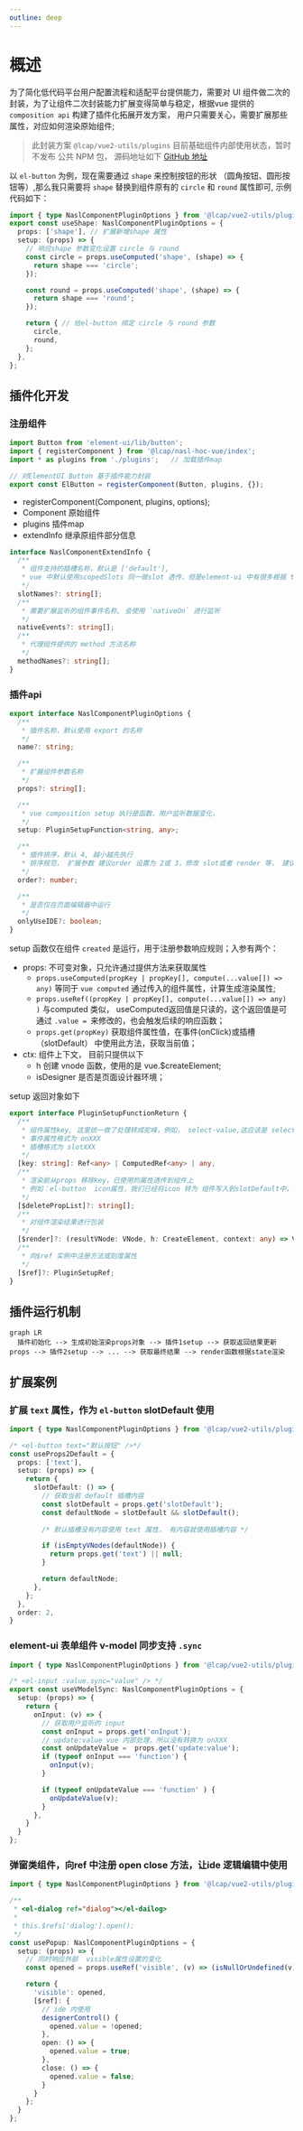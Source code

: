 ```yaml
---
outline: deep
---
```


# 概述

为了简化低代码平台用户配置流程和适配平台提供能力，需要对 UI 组件做二次的封装，为了让组件二次封装能力扩展变得简单与稳定，根据vue 提供的 `composition api` 构建了插件化拓展开发方案， 用户只需要关心，需要扩展那些属性，对应如何渲染原始组件; 

> 此封装方案 `@lcap/vue2-utils/plugins` 目前基础组件内部使用状态，暂时不发布 公共 NPM 包， 源码地址如下 [GitHub 地址](https://github.com/netease-lcap/ui-libraries/tree/develop/packages/vue2-utils/src/plugins)

以 `el-button` 为例，现在需要通过 `shape` 来控制按钮的形状 （圆角按钮、圆形按钮等）,那么我只需要将 `shape` 替换到组件原有的 `circle` 和 `round` 属性即可, 示例代码如下：

```typescript
import { type NaslComponentPluginOptions } from '@lcap/vue2-utils/plugins';
export const useShape: NaslComponentPluginOptions = {
  props: ['shape'], // 扩展新增shape 属性
  setup: (props) => {
    // 响应shape 参数变化设置 circle 与 round
    const circle = props.useComputed('shape', (shape) => {
      return shape === 'circle';
    });

    const round = props.useComputed('shape', (shape) => {
      return shape === 'round';
    });

    return { // 给el-button 绑定 circle 与 round 参数
      circle,
      round,
    };
  },
};
```

## 插件化开发

### 注册组件

```typescript
import Button from 'element-ui/lib/button';
import { registerComponent } from '@lcap/nasl-hoc-vue/index';
import * as plugins from './plugins';   // 加载插件map

// 对ElementUI Button 基于插件能力封装
export const ElButton = registerComponent(Button, plugins, {});
```

* registerComponent(Component, plugins, options);
* Component 原始组件
* plugins   插件map
* extendInfo 继承原组件部分信息

```typescript
interface NaslComponentExtendInfo {
  /**
   * 组件支持的插槽名称，默认是 ['default'],
   * vue 中默认使用scopedSlots 同一做slot 透传，但是element-ui 中有很多根据 this.$slots 的判断， 所以需要将组件支持的slot 在配置中列出来
   */
  slotNames?: string[];
  /**
   * 需要扩展监听的组件事件名称, 会使用 `nativeOn` 进行监听
   */
  nativeEvents?: string[];
  /**
   * 代理组件提供的 method 方法名称
   */
  methodNames?: string[];
}
```

### 插件api

```typescript
export interface NaslComponentPluginOptions {
  /**
   * 插件名称，默认使用 export 的名称
   */
  name?: string;

  /**
   * 扩展组件参数名称
   */
  props?: string[];

  /**
   * vue composition setup 执行是函数，用户监听数据变化， 
   */
  setup: PluginSetupFunction<string, any>;

  /**
   * 插件排序，默认 4, 越小越先执行
   * 排序规范， 扩展参数 建议order 设置为 2或 3，修改 slot或者 render 等， 建议设置 7 - 9
   */
  order?: number;

  /**
   * 是否仅在页面编辑器中运行
   */
  onlyUseIDE?: boolean;
}
```

setup 函数仅在组件 `created` 是运行，用于注册参数响应规则；入参有两个：

* props: 不可变对象，只允许通过提供方法来获取属性
  * `props.useComputed(propKey | propKey[], compute(...value[]) => any)`  等同于 `vue computed` 通过传入的组件属性，计算生成渲染属性;
  * `props.useRef((propKey | propKey[], compute(...value[]) => any) )` 与computed 类似， useComputed返回值是只读的，这个返回值是可通过
  `.value = `来修改的，也会触发后续的响应函数；
  * `props.get(propKey)` 获取组件属性值，在事件(onClick)或插槽（slotDefault） 中使用此方法，获取当前值；
* ctx: 组件上下文， 目前只提供以下
  * h  创建 vnode 函数，使用的是 vue.$createElement;
  * isDesigner  是否是页面设计器环境；

setup 返回对象如下

```typescript
export interface PluginSetupFunctionReturn {
  /**
   * 组件属性key, 这里统一做了处理转成驼峰，例如， select-value,这应该是 selectValue
   * 事件属性格式为 onXXX
   * 插槽格式为 slotXXX
   */
  [key: string]: Ref<any> | ComputedRef<any> | any,
  /**
   * 渲染前从props 移除key，已使用的属性透传到组件上
   * 例如：el-button  icon属性，我们已经将icon 转为 组件写入到slotDefault中，这里就需要删除
   */
  [$deletePropList]?: string[];
  /**
   * 对组件渲染结果进行包装
   */
  [$render]?: (resultVNode: VNode, h: CreateElement, context: any) => VNode;
  /**
   * 向$ref 实例中注册方法或刻度属性
   */
  [$ref]?: PluginSetupRef;
}
```

## 插件运行机制

```mermaid
graph LR
  插件初始化 --> 生成初始渲染props对象 --> 插件1setup --> 获取返回结果更新props --> 插件2setup --> ... --> 获取最终结果 --> render函数根据state渲染
```

## 扩展案例

### 扩展 `text` 属性，作为 `el-button` slotDefault 使用

```typescript
import { type NaslComponentPluginOptions } from '@lcap/vue2-utils/plugins';

/* <el-button text="默认按钮" />*/
const useProps2Default = {
  props: ['text'],
  setup: (props) => {
    return {
      slotDefault: () => {
        // 获取当前 default 插槽内容
        const slotDefault = props.get('slotDefault');
        const defaultNode = slotDefault && slotDefault();
        
        /* 默认插槽没有内容使用 text 属性， 有内容就使用插槽内容 */

        if (isEmptyVNodes(defaultNode)) {
          return props.get('text') || null;
        }

        return defaultNode;
      },
    };
  },
  order: 2,
}
```

### element-ui 表单组件 v-model 同步支持 `.sync`

```typescript
import { type NaslComponentPluginOptions } from '@lcap/vue2-utils/plugins';

/* <el-input :value.sync="value" /> */
export const useVModelSync: NaslComponentPluginOptions = {
  setup: (props) => {
    return {
      onInput: (v) => {
        // 获取用户监听的 input
        const onInput = props.get('onInput');
        // update:value vue 内部处理，所以没有转换为 onXXX
        const onUpdateValue =  props.get('update:value');
        if (typeof onInput === 'function') {
          onInput(v);
        }

        if (typeof onUpdateValue === 'function' ) {
          onUpdateValue(v);
        }
      },
    }
  }
};
```

### 弹窗类组件，向ref 中注册 open close 方法，让ide 逻辑编辑中使用

```typescript
import { type NaslComponentPluginOptions } from '@lcap/vue2-utils/plugins';

/**
 * <el-dialog ref="dialog"></el-dailog>
 * 
 * this.$refs['dialog'].open();
 */
const usePopup: NaslComponentPluginOptions = {
  setup: (props) => {
    // 同时响应外部  visible属性设置的变化
    const opened = props.useRef('visible', (v) => (isNullOrUndefined(v) ? false : true));

    return {
      'visible': opened,
      [$ref]: {
        // ide 内使用
        designerControl() {
          opened.value = !opened;
        },
        open: () => {
          opened.value = true;
        },
        close: () => {
          opened.value = false;
        }
      }
    };
  }
};
```
